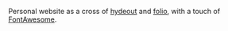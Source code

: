 Personal website as a cross of [hydeout](https://fongandrew.github.io/hydeout/) and [folio](http://liabogoev.com/-folio), with a touch of [FontAwesome](https://fontawesome.com). 